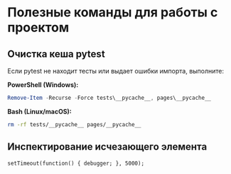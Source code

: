 # Полезные команды для работы с проектом

## Очистка кеша pytest
Если pytest не находит тесты или выдает ошибки импорта, выполните:

**PowerShell (Windows):**
```powershell
Remove-Item -Recurse -Force tests\__pycache__, pages\__pycache__
```

**Bash (Linux/macOS):**
```bash
rm -rf tests/__pycache__ pages/__pycache__

```

## Инспектирование исчезающего элемента
```JS
setTimeout(function() { debugger; }, 5000);
```
